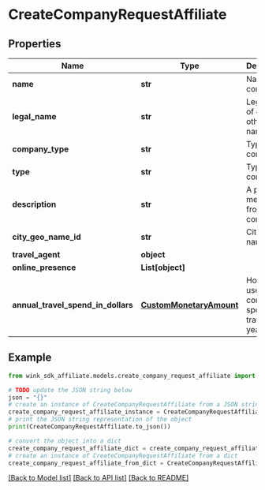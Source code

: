 # CreateCompanyRequestAffiliate


## Properties

Name | Type | Description | Notes
------------ | ------------- | ------------- | -------------
**name** | **str** | Name of company | 
**legal_name** | **str** | Legal name of entity if other than name | [optional] 
**company_type** | **str** | Type of company | 
**type** | **str** | Type of company | 
**description** | **str** | A personal message from the company. | [optional] 
**city_geo_name_id** | **str** | City geo name ID | 
**travel_agent** | **object** |  | [optional] 
**online_presence** | **List[object]** |  | [optional] 
**annual_travel_spend_in_dollars** | [**CustomMonetaryAmount**](CustomMonetaryAmount.md) | How much user or company spends on travel per year. | [optional] 

## Example

```python
from wink_sdk_affiliate.models.create_company_request_affiliate import CreateCompanyRequestAffiliate

# TODO update the JSON string below
json = "{}"
# create an instance of CreateCompanyRequestAffiliate from a JSON string
create_company_request_affiliate_instance = CreateCompanyRequestAffiliate.from_json(json)
# print the JSON string representation of the object
print(CreateCompanyRequestAffiliate.to_json())

# convert the object into a dict
create_company_request_affiliate_dict = create_company_request_affiliate_instance.to_dict()
# create an instance of CreateCompanyRequestAffiliate from a dict
create_company_request_affiliate_from_dict = CreateCompanyRequestAffiliate.from_dict(create_company_request_affiliate_dict)
```
[[Back to Model list]](../README.md#documentation-for-models) [[Back to API list]](../README.md#documentation-for-api-endpoints) [[Back to README]](../README.md)


